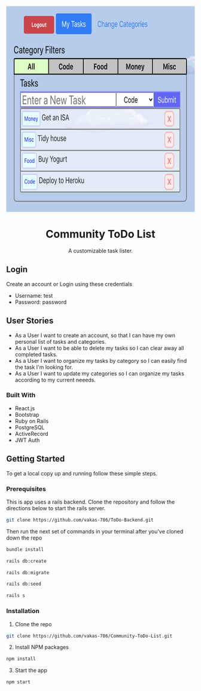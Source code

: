 <br />
<br />
<p align="center">
  <a >
    <img src="/list_demo.png" width="800" height="550" >
  </a>
<p align="center">
  
  <h1 align="center">Community ToDo List</h1>

  <p align="center">
   A customizable task lister. 
  </p>
  
</p>




## Login 
Create an account or Login using these credentials 
  * Username: test
  * Password: password
  
<!-- ABOUT THE PROJECT -->
## User Stories

* As a User I want to create an account, so that I can have my own personal list of tasks and categories.
* As a User I want to be able to delete my tasks  so I can clear away all completed tasks. 
* As a User I want to organize my tasks by category  so I can easily find the task I'm looking for. 
* As a User I want to update my categories so I can organize my tasks according to my current neeeds.  

### Built With

* React.js
* Bootstrap
* Ruby on Rails 
* PostgreSQL
* ActiveRecord
* JWT Auth

<!-- GETTING STARTED -->
## Getting Started

To get a local copy up and running follow these simple steps.

### Prerequisites

This is app uses a rails backend. Clone the repository and follow the directions below to start the rails server. 
```sh
git clone https://github.com/vakas-786/ToDo-Backend.git
```
Then run the next set of commands in your terminal after you've cloned down the repo
```sh 
bundle install 
```
```sh
rails db:create
```
```sh
rails db:migrate
```
```sh
rails db:seed
```
```sh
rails s
```


### Installation

1. Clone the repo
```sh
git clone https://github.com/vakas-786/Community-ToDo-List.git
```
2. Install NPM packages
```sh
npm install 
```
3. Start the app 
```sh
npm start
```


